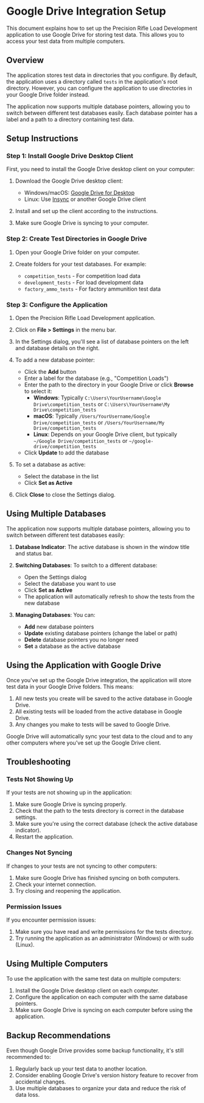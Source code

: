# Google Drive Integration Setup

This document explains how to set up the Precision Rifle Load Development application to use Google Drive for storing test data. This allows you to access your test data from multiple computers.

## Overview

The application stores test data in directories that you configure. By default, the application uses a directory called `tests` in the application's root directory. However, you can configure the application to use directories in your Google Drive folder instead.

The application now supports multiple database pointers, allowing you to switch between different test databases easily. Each database pointer has a label and a path to a directory containing test data.

## Setup Instructions

### Step 1: Install Google Drive Desktop Client

First, you need to install the Google Drive desktop client on your computer:

1. Download the Google Drive desktop client:
   - Windows/macOS: [Google Drive for Desktop](https://www.google.com/drive/download/)
   - Linux: Use [Insync](https://www.insynchq.com/) or another Google Drive client

2. Install and set up the client according to the instructions.

3. Make sure Google Drive is syncing to your computer.

### Step 2: Create Test Directories in Google Drive

1. Open your Google Drive folder on your computer.

2. Create folders for your test databases. For example:
   - `competition_tests` - For competition load data
   - `development_tests` - For load development data
   - `factory_ammo_tests` - For factory ammunition test data

### Step 3: Configure the Application

1. Open the Precision Rifle Load Development application.

2. Click on **File > Settings** in the menu bar.

3. In the Settings dialog, you'll see a list of database pointers on the left and database details on the right.

4. To add a new database pointer:
   - Click the **Add** button
   - Enter a label for the database (e.g., "Competition Loads")
   - Enter the path to the directory in your Google Drive or click **Browse** to select it:
     - **Windows**: Typically `C:\Users\YourUsername\Google Drive\competition_tests` or `C:\Users\YourUsername\My Drive\competition_tests`
     - **macOS**: Typically `/Users/YourUsername/Google Drive/competition_tests` or `/Users/YourUsername/My Drive/competition_tests`
     - **Linux**: Depends on your Google Drive client, but typically `~/Google Drive/competition_tests` or `~/google-drive/competition_tests`
   - Click **Update** to add the database

5. To set a database as active:
   - Select the database in the list
   - Click **Set as Active**

6. Click **Close** to close the Settings dialog.

## Using Multiple Databases

The application now supports multiple database pointers, allowing you to switch between different test databases easily:

1. **Database Indicator**: The active database is shown in the window title and status bar.

2. **Switching Databases**: To switch to a different database:
   - Open the Settings dialog
   - Select the database you want to use
   - Click **Set as Active**
   - The application will automatically refresh to show the tests from the new database

3. **Managing Databases**: You can:
   - **Add** new database pointers
   - **Update** existing database pointers (change the label or path)
   - **Delete** database pointers you no longer need
   - **Set** a database as the active database

## Using the Application with Google Drive

Once you've set up the Google Drive integration, the application will store test data in your Google Drive folders. This means:

1. All new tests you create will be saved to the active database in Google Drive.
2. All existing tests will be loaded from the active database in Google Drive.
3. Any changes you make to tests will be saved to Google Drive.

Google Drive will automatically sync your test data to the cloud and to any other computers where you've set up the Google Drive client.

## Troubleshooting

### Tests Not Showing Up

If your tests are not showing up in the application:

1. Make sure Google Drive is syncing properly.
2. Check that the path to the tests directory is correct in the database settings.
3. Make sure you're using the correct database (check the active database indicator).
4. Restart the application.

### Changes Not Syncing

If changes to your tests are not syncing to other computers:

1. Make sure Google Drive has finished syncing on both computers.
2. Check your internet connection.
3. Try closing and reopening the application.

### Permission Issues

If you encounter permission issues:

1. Make sure you have read and write permissions for the tests directory.
2. Try running the application as an administrator (Windows) or with sudo (Linux).

## Using Multiple Computers

To use the application with the same test data on multiple computers:

1. Install the Google Drive desktop client on each computer.
2. Configure the application on each computer with the same database pointers.
3. Make sure Google Drive is syncing on each computer before using the application.

## Backup Recommendations

Even though Google Drive provides some backup functionality, it's still recommended to:

1. Regularly back up your test data to another location.
2. Consider enabling Google Drive's version history feature to recover from accidental changes.
3. Use multiple databases to organize your data and reduce the risk of data loss.
